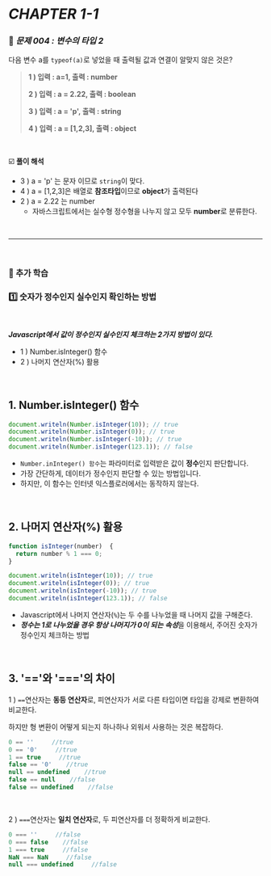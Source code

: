 # _CHAPTER 1-1_

###  :pencil: ​_문제 004 : 변수의 타입 2_

다음 변수 a를 `typeof(a)`로 넣었을 때 출력될 값과 연결이 알맞지 않은 것은?

>**1 ) 입력 :  a=1, 출력 : number**
>
>**2 ) 입력 : a = 2.22, 출력 : boolean**
>
>**3 ) 입력 : a = 'p', 출력 : string**
>
>**4 ) 입력 : a = [1,2,3],  출력 : object**

<br>

:ballot_box_with_check: **풀이 해석**

- 3 ) a = 'p' 는 문자 이므로 `string`이 맞다.
- 4 ) a = [1,2,3]은 배열로 **참조타입**이므로 **object**가 출력된다
- 2 ) a = 2.22 는 number
  - 자바스크립트에서는 실수형 정수형을 나누지 않고 모두 **number**로 분류한다.



<br>

---

<br>

### :diamond_shape_with_a_dot_inside: 추가 학습

###  :one: ​숫자가 정수인지 실수인지 확인하는 방법

<br>

***Javascript에서 값이 정수인지 실수인지 체크하는 2가지 방법이 있다.***

- 1 ) Number.isInteger() 함수
- 2 ) 나머지 연산자(%) 활용

<br>

## **1. Number.isInteger() 함수**

```javascript
document.writeln(Number.isInteger(10)); // true
document.writeln(Number.isInteger(0)); // true
document.writeln(Number.isInteger(-10)); // true
document.writeln(Number.isInteger(123.1)); // false
```

- `Number.inInteger() 함수`는 파라미터로 입력받은 값이 **정수**인지 판단합니다.
- 가장 간단하게, 데이터가 정수인지 판단할 수 있는 방법입니다.
- 하지만, 이 함수는 인터넷 익스플로러에서는 동작하지 않는다.

<br>

## **2. 나머지 연산자(%) 활용**

```javascript
function isInteger(number)  {
  return number % 1 === 0;
}

document.writeln(isInteger(10)); // true
document.writeln(isInteger(0)); // true
document.writeln(isInteger(-10)); // true
document.writeln(isInteger(123.1)); // false
```

- Javascript에서 나머지 연산자(`%`)는 두 수를 나누었을 때 나머지 값을 구해준다.
- ***정수는 1로 나누었을 경우 항상 나머지가 0이 되는 속성***을 이용해서, 주어진 숫자가 정수인지 체크하는 방법

<br>

## **3. '=='와 '==='의 차이**

1 ) `==`연산자는 **동등 연산자**로, 피연산자가 서로 다른 타입이면 타입을 강제로 변환하여 비교한다. 

하지만 형 변환이 어떻게 되는지 하나하나 외워서 사용하는 것은 복잡하다.

```javascript
0 == ''     //true
0 == '0'     //true
1 == true     //true
false == '0'    //true
null == undefined    //true
false == null    //false
false == undefined    //false
```

<br>

2 )  `===`연산자는 **일치 연산자**로, 두 피연산자를 더 정확하게 비교한다.

```javascript
0 === ''     //false
0 === false    //false
1 === true     //false
NaN === NaN     //false
null === undefined     //false
```

